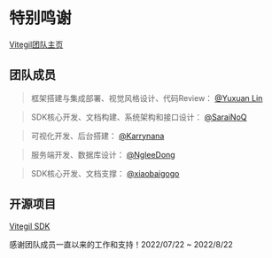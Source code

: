 # 特别鸣谢

[Vitegil团队主页](https://github.com/vitegil)

## 团队成员

> 框架搭建与集成部署、视觉风格设计、代码Review：
[@Yuxuan Lin](https://github.com/itsyuxuan)

> SDK核心开发、文档构建、系统架构和接口设计：
[@SaraiNoQ](https://github.com/SaraiNoQ)

> 可视化开发、后台搭建：
[@Karrynana](https://github.com/Karrynana)

> 服务端开发、数据库设计：
[@NgleeDong](https://github.com/NgleeDong)

> SDK核心开发、文档支撑：
[@xiaobaigogo](https://github.com/xiaobaigogo)

## 开源项目

[Vitegil SDK](https://www.npmjs.com/package/vitegil-sdk)

感谢团队成员一直以来的工作和支持！2022/07/22 ~ 2022/8/22
